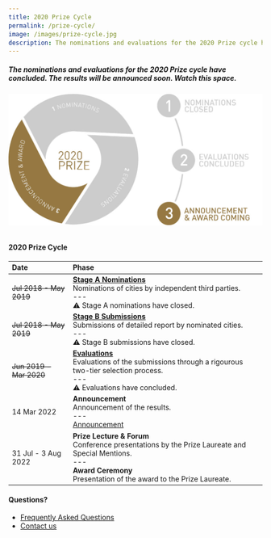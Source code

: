 ```yaml
---
title: 2020 Prize Cycle
permalink: /prize-cycle/
image: /images/prize-cycle.jpg
description: The nominations and evaluations for the 2020 Prize cycle have concluded. The results will be announced soon. Watch this space.
---
```


##### The nominations and evaluations for the 2020 Prize cycle have concluded. The results will be announced soon. Watch this space.

###### ![2020 Prize cycle](/images/prize-cycle.jpg)

#### **2020 Prize Cycle**

| Date | Phase |
| :--- | :--- |
| <s>Jul 2018 - May 2019</s> | **[Stage A Nominations](/stage-a/)** <br> Nominations of cities by independent third parties. <br> --- <br> ⚠️ Stage A nominations have closed. |
| <s>Jul 2018 - May 2019</s> | **[Stage B Submissions](/stage-b/)** <br> Submissions of detailed report by nominated cities. <br> --- <br> ⚠️ Stage B submissions have closed. |
| <s>Jun 2019 - Mar 2020</s> | **[Evaluations](/evaluations/)** <br> Evaluations of the submissions through a rigourous two-tier selection process. <br> --- <br> ⚠️ Evaluations have concluded. |
| 14 Mar 2022 | **Announcement** <br> Announcement of the results. <br> --- <br> [Announcement](/2022-press-release/) |
| 31 Jul - 3 Aug 2022 | **Prize Lecture & Forum** <br> Conference presentations by the Prize Laureate and Special Mentions. <br> --- <br> **Award Ceremony** <br> Presentation of the award to the Prize Laureate. |

#### **Questions?**

- [Frequently Asked Questions](/faq/)
- [Contact us](/feedback/)
